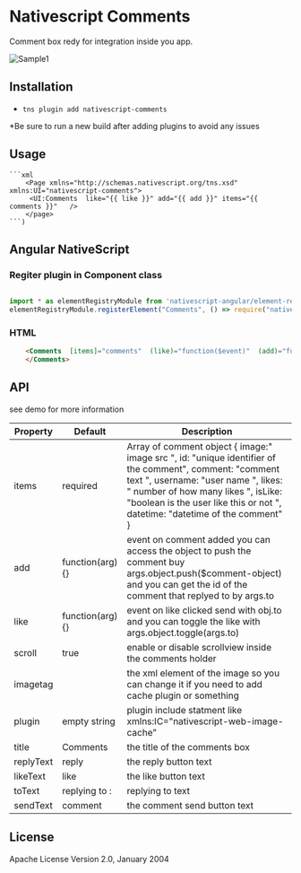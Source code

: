 # Nativescript Comments

Comment box redy for integration inside you app. 


![Sample1](http://codeobia.com/screenshots/comments.gif)

## Installation

- `tns plugin add nativescript-comments`


*Be sure to run a new build after adding plugins to avoid any issues

## Usage 
	
	```xml
        <Page xmlns="http://schemas.nativescript.org/tns.xsd" xmlns:UI="nativescript-comments">
         <UI:Comments  like="{{ like }}" add="{{ add }}" items="{{ comments }}"   />
        </page>
    ```)

## Angular NativeScript
### Regiter plugin in Component class

```JAVASCRIPT

import * as elementRegistryModule from 'nativescript-angular/element-registry';
elementRegistryModule.registerElement("Comments", () => require("nativescript-comments).Comments);

```

### HTML
```HTML
    <Comments  [items]="comments"  (like)="function($event)"  (add)="function($event)" >
    </Comments>
```

## API

see demo for more information 

| Property | Default | Description |
| --- | --- | --- |
| items | required | Array of comment object { image:" image src ", id: "unique identifier of the comment", comment: "comment text ", username: "user name ", likes: " number of  how many likes ", isLike: "boolean is the user like this or not ", datetime: "datetime of the comment" } |
| add | function(arg){} | event on comment added you can access the object to push the comment buy args.object.push($comment-object) and you can get the id of the comment that replyed to by args.to |
| like | function(arg){} | event on like clicked send with obj.to and you can toggle the like with args.object.toggle(args.to) |
| scroll | true | enable or disable scrollview inside the comments holder |
| imagetag | <Image /> | the xml element of the image  so you can change it if you need to add cache plugin or something |
| plugin | empty string | plugin include statment like xmlns:IC="nativescript-web-image-cache" |
| title | Comments | the title of the comments box |
| replyText | reply | the reply button text |   
| likeText | like | the like button text |   
| toText | replying to : | replying to text  |   
| sendText | comment | the comment send button text |   
## License

Apache License Version 2.0, January 2004
